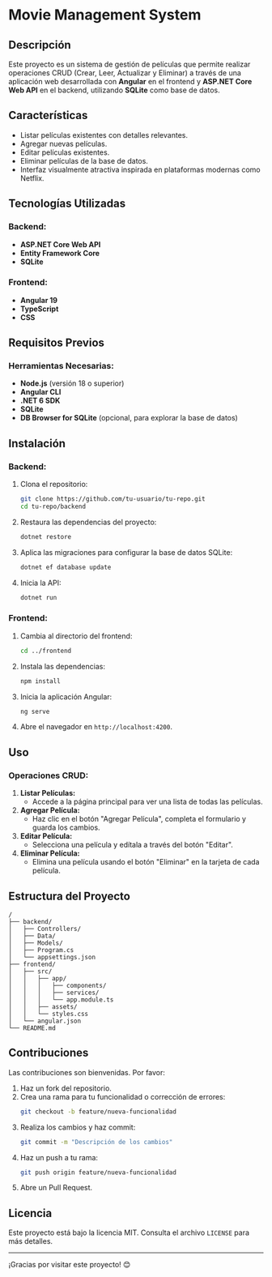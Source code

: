 # Movie Management System

## Descripción
Este proyecto es un sistema de gestión de películas que permite realizar operaciones CRUD (Crear, Leer, Actualizar y Eliminar) a través de una aplicación web desarrollada con **Angular** en el frontend y **ASP.NET Core Web API** en el backend, utilizando **SQLite** como base de datos.

## Características
- Listar películas existentes con detalles relevantes.
- Agregar nuevas películas.
- Editar películas existentes.
- Eliminar películas de la base de datos.
- Interfaz visualmente atractiva inspirada en plataformas modernas como Netflix.

## Tecnologías Utilizadas
### Backend:
- **ASP.NET Core Web API**
- **Entity Framework Core**
- **SQLite**

### Frontend:
- **Angular 19**
- **TypeScript**
- **CSS**

## Requisitos Previos
### Herramientas Necesarias:
- **Node.js** (versión 18 o superior)
- **Angular CLI**
- **.NET 6 SDK**
- **SQLite**
- **DB Browser for SQLite** (opcional, para explorar la base de datos)

## Instalación
### Backend:
1. Clona el repositorio:
   ```bash
   git clone https://github.com/tu-usuario/tu-repo.git
   cd tu-repo/backend
   ```
2. Restaura las dependencias del proyecto:
   ```bash
   dotnet restore
   ```
3. Aplica las migraciones para configurar la base de datos SQLite:
   ```bash
   dotnet ef database update
   ```
4. Inicia la API:
   ```bash
   dotnet run
   ```

### Frontend:
1. Cambia al directorio del frontend:
   ```bash
   cd ../frontend
   ```
2. Instala las dependencias:
   ```bash
   npm install
   ```
3. Inicia la aplicación Angular:
   ```bash
   ng serve
   ```
4. Abre el navegador en `http://localhost:4200`.

## Uso
### Operaciones CRUD:
1. **Listar Películas:**
   - Accede a la página principal para ver una lista de todas las películas.
2. **Agregar Película:**
   - Haz clic en el botón "Agregar Película", completa el formulario y guarda los cambios.
3. **Editar Película:**
   - Selecciona una película y edítala a través del botón "Editar".
4. **Eliminar Película:**
   - Elimina una película usando el botón "Eliminar" en la tarjeta de cada película.

## Estructura del Proyecto
```plaintext
/
├── backend/
│   ├── Controllers/
│   ├── Data/
│   ├── Models/
│   ├── Program.cs
│   └── appsettings.json
├── frontend/
│   ├── src/
│   │   ├── app/
│   │   │   ├── components/
│   │   │   ├── services/
│   │   │   └── app.module.ts
│   │   ├── assets/
│   │   └── styles.css
│   └── angular.json
└── README.md
```

## Contribuciones
Las contribuciones son bienvenidas. Por favor:
1. Haz un fork del repositorio.
2. Crea una rama para tu funcionalidad o corrección de errores:
   ```bash
   git checkout -b feature/nueva-funcionalidad
   ```
3. Realiza los cambios y haz commit:
   ```bash
   git commit -m "Descripción de los cambios"
   ```
4. Haz un push a tu rama:
   ```bash
   git push origin feature/nueva-funcionalidad
   ```
5. Abre un Pull Request.

## Licencia
Este proyecto está bajo la licencia MIT. Consulta el archivo `LICENSE` para más detalles.

---

¡Gracias por visitar este proyecto! 😊

